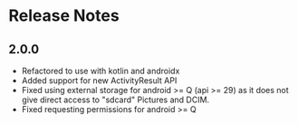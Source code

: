 # Release Notes

## 2.0.0
- Refactored to use with kotlin and androidx
- Added support for new ActivityResult API
- Fixed using external storage for android >= Q (api >= 29) as it does not give direct access to "sdcard" Pictures and DCIM.
- Fixed requesting permissions for android >= Q